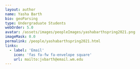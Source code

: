 ```yaml
---
layout: author
name: Yasha Barth
bio: geoParsing
type: Undergraduate Students
webOrder: 5.0
avatar: /assets/images/peopleImages/yashabarthspring2021.png
imageMask: 0.0
permalink: /people/yashabarthspring2021.html 
links:
  - label: 'Email'
    icon: 'fas fa-fw fa-envelope square'
    url: mailto:jvbarth@email.wm.edu
---
```

